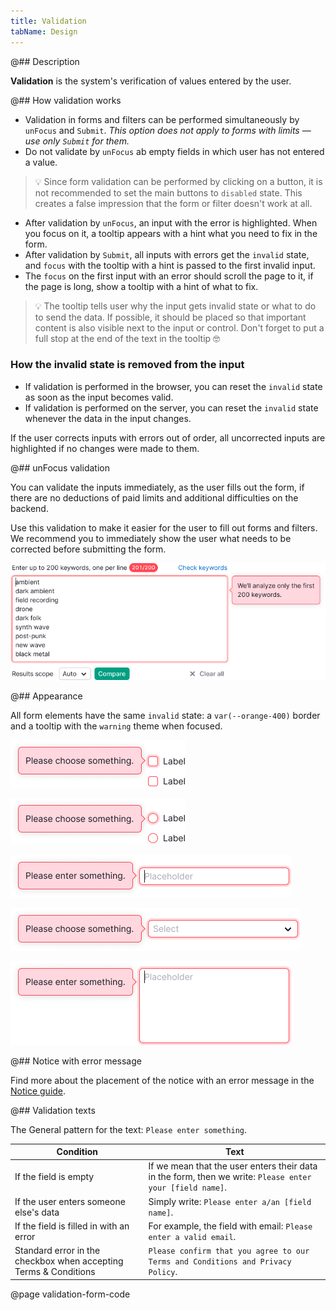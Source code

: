 ```yaml
---
title: Validation
tabName: Design
---
```


@## Description

**Validation** is the system's verification of values entered by the user.

@## How validation works

- Validation in forms and filters can be performed simultaneously by `unFocus` and `Submit`. _This option does not apply to forms with limits — use only `Submit` for them._
- Do not validate by `unFocus` ab empty fields in which user has not entered a value.

> 💡 Since form validation can be performed by clicking on a button, it is not recommended to set the main buttons to `disabled` state. This creates a false impression that the form or filter doesn't work at all.

- After validation by `unFocus`, an input with the error is highlighted. When you focus on it, a tooltip appears with a hint what you need to fix in the form.
- After validation by `Submit`, all inputs with errors get the `invalid` state, and `focus` with the tooltip with a hint is passed to the first invalid input.
- The `focus` on the first input with an error should scroll the page to it, if the page is long, show a tooltip with a hint of what to fix.

> 💡 The tooltip tells user why the input gets invalid state or what to do to send the data. If possible, it should be placed so that important content is also visible next to the input or control. Don't forget to put a full stop at the end of the text in the tooltip 🤓

### How the invalid state is removed from the input

- If validation is performed in the browser, you can reset the `invalid` state as soon as the input becomes valid.
- If validation is performed on the server, you can reset the `invalid` state whenever the data in the input changes.

If the user corrects inputs with errors out of order, all uncorrected inputs are highlighted if no changes were made to them.

@## unFocus validation

You can validate the inputs immediately, as the user fills out the form, if there are no deductions of paid limits and additional difficulties on the backend.

Use this validation to make it easier for the user to fill out forms and filters. We recommend you to immediately show the user what needs to be corrected before submitting the form.

![validation example](static/immediate-validation.png)

@## Appearance

All form elements have the same `invalid` state: a `var(--orange-400)` border and a tooltip with the `warning` theme when focused.

![Checkbox](./static/checkbox-validation.png)

![Radio](./static/radio-validation.png)

![Input](./static/input-validation.png)

![Select](./static/select-validation.png)

![Textarea](./static/textarea-validation.png)

@## Notice with error message

Find more about the placement of the notice with an error message in the [Notice guide](/components/notice/).

@## Validation texts

The General pattern for the text: `Please enter something`.

| Condition                                                        | Text                                                                                                     |
| ---------------------------------------------------------------- | -------------------------------------------------------------------------------------------------------- |
| If the field is empty                                            | If we mean that the user enters their data in the form, then we write: `Please enter your [field name]`. |
| If the user enters someone else's data                           | Simply write: `Please enter a/an [field name]`.                                                          |
| If the field is filled in with an error                          | For example, the field with email: `Please enter a valid email`.                                         |
| Standard error in the checkbox when accepting Terms & Conditions | `Please confirm that you agree to our Terms and Conditions and Privacy Policy`.                          |

@page validation-form-code
